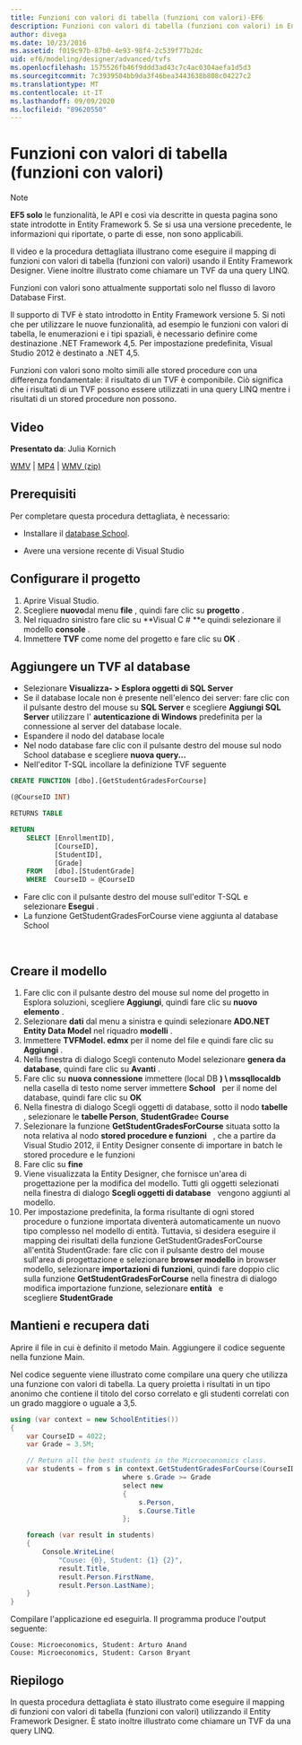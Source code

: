 ```yaml
---
title: Funzioni con valori di tabella (funzioni con valori)-EF6
description: Funzioni con valori di tabella (funzioni con valori) in Entity Framework 6
author: divega
ms.date: 10/23/2016
ms.assetid: f019c97b-87b0-4e93-98f4-2c539f77b2dc
uid: ef6/modeling/designer/advanced/tvfs
ms.openlocfilehash: 1575526fb46f9ddd3ad43c7c4ac0304aefa1d5d3
ms.sourcegitcommit: 7c3939504bb9da3f46bea3443638b808c04227c2
ms.translationtype: MT
ms.contentlocale: it-IT
ms.lasthandoff: 09/09/2020
ms.locfileid: "89620550"
---
```

# <a name="table-valued-functions-tvfs"></a>Funzioni con valori di tabella (funzioni con valori)
> [!NOTE]
> **EF5 solo** le funzionalità, le API e così via descritte in questa pagina sono state introdotte in Entity Framework 5. Se si usa una versione precedente, le informazioni qui riportate, o parte di esse, non sono applicabili.

Il video e la procedura dettagliata illustrano come eseguire il mapping di funzioni con valori di tabella (funzioni con valori) usando il Entity Framework Designer. Viene inoltre illustrato come chiamare un TVF da una query LINQ.

Funzioni con valori sono attualmente supportati solo nel flusso di lavoro Database First.

Il supporto di TVF è stato introdotto in Entity Framework versione 5. Si noti che per utilizzare le nuove funzionalità, ad esempio le funzioni con valori di tabella, le enumerazioni e i tipi spaziali, è necessario definire come destinazione .NET Framework 4,5. Per impostazione predefinita, Visual Studio 2012 è destinato a .NET 4,5.

Funzioni con valori sono molto simili alle stored procedure con una differenza fondamentale: il risultato di un TVF è componibile. Ciò significa che i risultati di un TVF possono essere utilizzati in una query LINQ mentre i risultati di un stored procedure non possono.

## <a name="watch-the-video"></a>Video

**Presentato da**: Julia Kornich

[WMV](https://download.microsoft.com/download/6/0/A/60A6E474-5EF3-4E1E-B9EA-F51D2DDB446A/HDI-ITPro-MSDN-winvideo-tvf.wmv)  |  [MP4](https://download.microsoft.com/download/6/0/A/60A6E474-5EF3-4E1E-B9EA-F51D2DDB446A/HDI-ITPro-MSDN-mp4video-tvf.m4v)  |  [WMV (zip)](https://download.microsoft.com/download/6/0/A/60A6E474-5EF3-4E1E-B9EA-F51D2DDB446A/HDI-ITPro-MSDN-winvideo-tvf.zip)

## <a name="pre-requisites"></a>Prerequisiti

Per completare questa procedura dettagliata, è necessario:

- Installare il [database School](xref:ef6/resources/school-database).

- Avere una versione recente di Visual Studio

## <a name="set-up-the-project"></a>Configurare il progetto

1.  Aprire Visual Studio.
2.  Scegliere **nuovo**dal menu **file** , quindi fare clic su **progetto** .
3.  Nel riquadro sinistro fare clic su **Visual C \# **e quindi selezionare il modello **console** .
4.  Immettere **TVF** come nome del progetto e fare clic su **OK** .

## <a name="add-a-tvf-to-the-database"></a>Aggiungere un TVF al database

-   Selezionare **Visualizza- &gt; Esplora oggetti di SQL Server**
-   Se il database locale non è presente nell'elenco dei server: fare clic con il pulsante destro del mouse su **SQL Server** e scegliere **Aggiungi SQL Server** utilizzare l' **autenticazione di Windows** predefinita per la connessione al server del database locale.
-   Espandere il nodo del database locale
-   Nel nodo database fare clic con il pulsante destro del mouse sul nodo School database e scegliere **nuova query...**
-   Nell'editor T-SQL incollare la definizione TVF seguente

``` SQL
CREATE FUNCTION [dbo].[GetStudentGradesForCourse]

(@CourseID INT)

RETURNS TABLE

RETURN
    SELECT [EnrollmentID],
           [CourseID],
           [StudentID],
           [Grade]
    FROM   [dbo].[StudentGrade]
    WHERE  CourseID = @CourseID
```

-   Fare clic con il pulsante destro del mouse sull'editor T-SQL e selezionare **Esegui** .
-   La funzione GetStudentGradesForCourse viene aggiunta al database School

 

## <a name="create-a-model"></a>Creare il modello

1.  Fare clic con il pulsante destro del mouse sul nome del progetto in Esplora soluzioni, scegliere **Aggiungi**, quindi fare clic su **nuovo elemento** .
2.  Selezionare **dati** dal menu a sinistra e quindi selezionare **ADO.NET Entity Data Model** nel riquadro **modelli** .
3.  Immettere **TVFModel. edmx** per il nome del file e quindi fare clic su **Aggiungi** .
4.  Nella finestra di dialogo Scegli contenuto Model selezionare **genera da database**, quindi fare clic su **Avanti** .
5.  Fare clic su **nuova connessione** immettere (local DB **) \\ mssqllocaldb** nella casella di testo nome server immettere **School**   per il nome del database, quindi fare clic su **OK**
6.  Nella finestra di dialogo Scegli oggetti di database, sotto il nodo **tabelle**   , selezionare le **tabelle Person**, **StudentGrade**e **Course**  
7.  Selezionare la funzione **GetStudentGradesForCourse** situata sotto la nota relativa al nodo **stored procedure e funzioni**   , che a partire da Visual Studio 2012, il Entity Designer consente di importare in batch le stored procedure e le funzioni
8.  Fare clic su **fine**
9.  Viene visualizzata la Entity Designer, che fornisce un'area di progettazione per la modifica del modello. Tutti gli oggetti selezionati nella finestra di dialogo **Scegli oggetti di database**   vengono aggiunti al modello.
10. Per impostazione predefinita, la forma risultante di ogni stored procedure o funzione importata diventerà automaticamente un nuovo tipo complesso nel modello di entità. Tuttavia, si desidera eseguire il mapping dei risultati della funzione GetStudentGradesForCourse all'entità StudentGrade: fare clic con il pulsante destro del mouse sull'area di progettazione e selezionare **browser modello** in browser modello, selezionare **importazioni di funzioni**, quindi fare doppio clic sulla funzione **GetStudentGradesForCourse** nella finestra di dialogo modifica importazione funzione, selezionare **entità**   e scegliere **StudentGrade**

## <a name="persist-and-retrieve-data"></a>Mantieni e recupera dati

Aprire il file in cui è definito il metodo Main. Aggiungere il codice seguente nella funzione Main.

Nel codice seguente viene illustrato come compilare una query che utilizza una funzione con valori di tabella. La query proietta i risultati in un tipo anonimo che contiene il titolo del corso correlato e gli studenti correlati con un grado maggiore o uguale a 3,5.

``` csharp
using (var context = new SchoolEntities())
{
    var CourseID = 4022;
    var Grade = 3.5M;

    // Return all the best students in the Microeconomics class.
    var students = from s in context.GetStudentGradesForCourse(CourseID)
                            where s.Grade >= Grade
                            select new
                            {
                                s.Person,
                                s.Course.Title
                            };

    foreach (var result in students)
    {
        Console.WriteLine(
            "Couse: {0}, Student: {1} {2}",
            result.Title,  
            result.Person.FirstName,  
            result.Person.LastName);
    }
}
```

Compilare l'applicazione ed eseguirla. Il programma produce l'output seguente:

```console
Couse: Microeconomics, Student: Arturo Anand
Couse: Microeconomics, Student: Carson Bryant
```

## <a name="summary"></a>Riepilogo

In questa procedura dettagliata è stato illustrato come eseguire il mapping di funzioni con valori di tabella (funzioni con valori) utilizzando il Entity Framework Designer. È stato inoltre illustrato come chiamare un TVF da una query LINQ.
